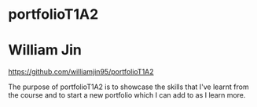 # portfolioT1A2

# William Jin

https://github.com/williamjin95/portfolioT1A2

The purpose of portfolioT1A2 is to showcase the skills that I've learnt from the course and to start a new portfolio which I can add to as I learn more.

